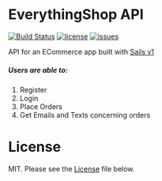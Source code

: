 # EverythingShop API

[![Build Status](https://semaphoreci.com/api/v1/adoranwodo/ecommerce-sailsjs-api/branches/master/shields_badge.svg)](https://semaphoreci.com/adoranwodo/ecommerce-sailsjs-api)
[![license](https://img.shields.io/github/license/AdoraNwodo/ECommerce-Sailsjs-API.svg)](https://github.com/AdoraNwodo/ECommerce-Sailsjs-API/license)
[![issues](https://img.shields.io/github/issues/AdoraNwodo/ECommerce-Sailsjs-API.svg)](https://github.com/AdoraNwodo/ECommerce-Sailsjs-API/issues)

API for an ECommerce app built with [Sails v1](https://sailsjs.com)

##### Users are able to:
1. Register
2. Login
3. Place Orders
4. Get Emails and Texts concerning orders


# License 
MIT. Please see the [License](https://github.com/AdoraNwodo/ECommerce-Sailsjs-API/license) file below.
